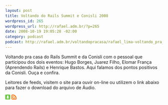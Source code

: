 ```yaml
--- 
layout: post
title: Voltando do Rails Summit e Conisli 2008
wordpress_id: 265
wordpress_url: http://rafael.adm.br/?p=265
date: 2008-10-19 19:05:28 -02:00
category: podcast
podcast: http://rafael.adm.br/voltandopracasa/rafael_lima-voltando_pra_casa-0029.mp3
---
```

Voltando pra casa do Rails Summit e da Conisli com o pessoal que participou dos dois eventos: Hugo Borges, Juarez Filho, Elomar França (Aprendendo Rails) e Henrique Bastos. Aqui falamos dos pontos positivos da Conisli. Ouça e confira.

Leitores de feeds, visitem o site para ouvir on-line ou utilizem o link abaixo para fazer o download do arquivo de Áudio.

<a class="noborder" href="http://rafael.adm.br/voltandopracasa/rafael_lima-voltando_pra_casa-0029.mp3" title="Download"><img src="/images/download_green.gif" border="0" alt="Download" /></a> <a class="noborder" href="http://feeds.feedburner.com/rafael_lima_podcast" title="RSS"><img src="/images/icn-feed-16x16.png" border="0" alt="RSS" /></a>

